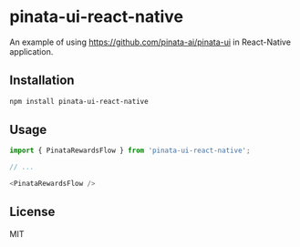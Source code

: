 # pinata-ui-react-native

An example of using https://github.com/pinata-ai/pinata-ui in React-Native application.

## Installation

```sh
npm install pinata-ui-react-native
```

## Usage


```js
import { PinataRewardsFlow } from 'pinata-ui-react-native';

// ...

<PinataRewardsFlow />
```


## License

MIT
